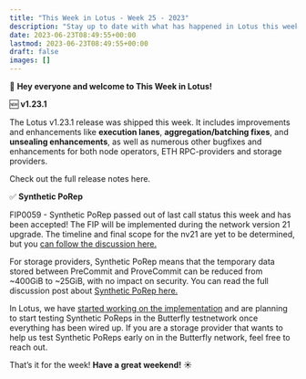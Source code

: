 ```yaml
---
title: "This Week in Lotus - Week 25 - 2023"
description: "Stay up to date with what has happened in Lotus this week"
date: 2023-06-23T08:49:55+00:00
lastmod: 2023-06-23T08:49:55+00:00
draft: false
images: []
---
```


:wave: **Hey everyone and welcome to This Week in Lotus!**

:new: **v1.23.1**

The Lotus v1.23.1 release was shipped this week. It includes improvements and enhancements like **execution lanes**, **aggregation/batching fixes**, and **unsealing enhancements**, as well as numerous other bugfixes and enhancements for both node operators, ETH RPC-providers and storage providers.

Check out the full release notes here.

:white_check_mark: **Synthetic PoRep**

FIP0059 - Synthetic PoRep passed out of last call status this week and has been accepted! The FIP will be implemented during the network version 21 upgrade. The timeline and final scope for the nv21 are yet to be determined, but you [can follow the discussion here.](https://github.com/filecoin-project/core-devs/discussions/140)

For storage providers, Synthetic PoRep means that the temporary data stored between PreCommit and ProveCommit can be reduced from ~400GiB to ~25GiB, with no impact on security. You can read the full discussion post about [Synthetic PoRep here.](https://github.com/filecoin-project/FIPs/discussions/649)

In Lotus, we have [started working on the implementation](https://github.com/filecoin-project/lotus/issues/10984) and are planning to start testing Synthetic PoReps in the Butterfly testnetwork once everything has been wired up. If you are a storage provider that wants to help us test Synthetic PoReps early on in the Butterfly network, feel free to reach out.

That’s it for the week! **Have a great weekend!** :sunny: